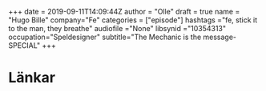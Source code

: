+++
date = 2019-09-11T14:09:44Z
author = "Olle"
draft = true
name = "Hugo Bille"
company="Fe"
categories = ["episode"]
hashtags ="fe, stick it to the man, they breathe"
audiofile ="None"
libsynid ="10354313"
occupation="Speldesigner"
subtitle="The Mechanic is the message-SPECIAL"
+++ 


# Länkar
